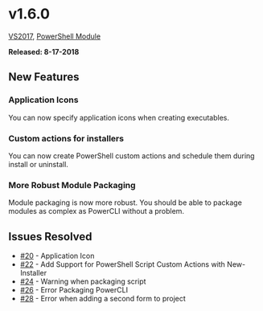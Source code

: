 # v1.6.0

[VS2017](https://marketplace.visualstudio.com/items?itemName=AdamRDriscoll.PowerShellProToolsforVisualStudio2017), [PowerShell Module](https://www.powershellgallery.com/packages/PowerShellProTools/1.6.0)  

 

**Released: 8-17-2018** 

## New Features

### Application Icons

You can now specify application icons when creating executables. 

### Custom actions for installers

You can now create PowerShell custom actions and schedule them during install or uninstall. 

### More Robust Module Packaging 

Module packaging is now more robust. You should be able to package modules as complex as PowerCLI without a problem. 

## Issues Resolved

* [\#20](https://github.com/ironmansoftware/poshprotools/issues/20) - Application Icon
* [\#22](https://github.com/ironmansoftware/poshprotools/issues/22) - Add Support for PowerShell Script Custom Actions with New-Installer 
* [\#24](https://github.com/ironmansoftware/poshprotools/issues/24) - Warning when packaging script
* [\#26](https://github.com/ironmansoftware/poshprotools/issues/26) - Error Packaging PowerCLI
* [\#28](https://github.com/ironmansoftware/poshprotools/issues/28) - Error when adding a second form to project



















